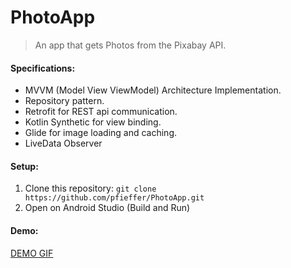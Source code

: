 # PhotoApp

> An app that gets Photos from the Pixabay API. 

#### Specifications:
- MVVM (Model View ViewModel) Architecture Implementation.
- Repository pattern.
- Retrofit for REST api communication.
- Kotlin Synthetic for view binding.
- Glide for image loading and caching.
- LiveData Observer


#### Setup:
1. Clone this repository: `git clone https://github.com/pfieffer/PhotoApp.git`
2. Open on Android Studio (Build and Run)

#### Demo:

[DEMO GIF](demo/demo.gif?raw=true)
